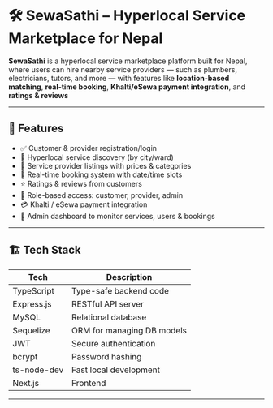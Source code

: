
# 🛠️ SewaSathi – Hyperlocal Service Marketplace for Nepal

**SewaSathi** is a hyperlocal service marketplace platform built for Nepal, where users can hire nearby service providers 
— such as plumbers, electricians, tutors, and more 
— with features like **location-based matching**, **real-time booking**, **Khalti/eSewa payment integration**, and **ratings & reviews**

---

## 📌 Features

- ✅ Customer & provider registration/login
- 📍 Hyperlocal service discovery (by city/ward)
- 💼 Service provider listings with prices & categories
- 📅 Real-time booking system with date/time slots
- ⭐ Ratings & reviews from customers
- 🔐 Role-based access: customer, provider, admin
- 💳 Khalti / eSewa payment integration 
- 🧾 Admin dashboard to monitor services, users & bookings

---

## 🏗️ Tech Stack

| Tech       | Description                        |
|------------|------------------------------------|
| TypeScript | Type-safe backend code             |
| Express.js | RESTful API server                 |
| MySQL      | Relational database                |
| Sequelize  | ORM for managing DB models         |
| JWT        | Secure authentication              |
| bcrypt     | Password hashing                   |
| ts-node-dev| Fast local development             |
| Next.js    | Frontend                           |

---



